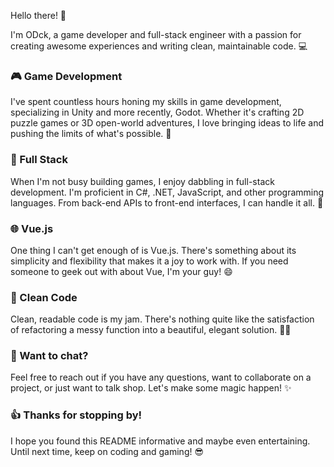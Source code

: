 Hello there! 👋

I'm ODck, a game developer and full-stack engineer with a passion for creating awesome experiences and writing clean, maintainable code. 💻

### 🎮 Game Development

I've spent countless hours honing my skills in game development, specializing in Unity and more recently, Godot. Whether it's crafting 2D puzzle games or 3D open-world adventures, I love bringing ideas to life and pushing the limits of what's possible. 🚀

### 🤖 Full Stack

When I'm not busy building games, I enjoy dabbling in full-stack development. I'm proficient in C#, .NET, JavaScript, and other programming languages. From back-end APIs to front-end interfaces, I can handle it all. 💪

### 🌐 Vue.js

One thing I can't get enough of is Vue.js. There's something about its simplicity and flexibility that makes it a joy to work with. If you need someone to geek out with about Vue, I'm your guy! 😄

### 📝 Clean Code

Clean, readable code is my jam. There's nothing quite like the satisfaction of refactoring a messy function into a beautiful, elegant solution. 🧹‍♂️

### 🤔 Want to chat?

Feel free to reach out if you have any questions, want to collaborate on a project, or just want to talk shop. Let's make some magic happen! ✨

### 👍 Thanks for stopping by!


I hope you found this README informative and maybe even entertaining. Until next time, keep on coding and gaming! 😎
